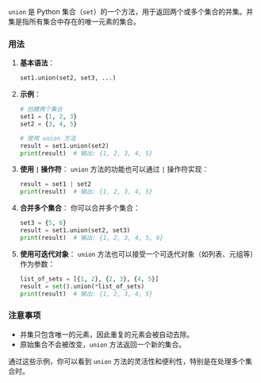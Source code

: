 `union` 是 Python 集合（`set`）的一个方法，用于返回两个或多个集合的并集。并集是指所有集合中存在的唯一元素的集合。

### 用法

1. **基本语法**：
   ```python
   set1.union(set2, set3, ...)
   ```

2. **示例**：
   ```python
   # 创建两个集合
   set1 = {1, 2, 3}
   set2 = {3, 4, 5}

   # 使用 union 方法
   result = set1.union(set2)
   print(result)  # 输出: {1, 2, 3, 4, 5}
   ```

3. **使用 `|` 操作符**：
   `union` 方法的功能也可以通过 `|` 操作符实现：
   ```python
   result = set1 | set2
   print(result)  # 输出: {1, 2, 3, 4, 5}
   ```

4. **合并多个集合**：
   你可以合并多个集合：
   ```python
   set3 = {5, 6}
   result = set1.union(set2, set3)
   print(result)  # 输出: {1, 2, 3, 4, 5, 6}
   ```

5. **使用可迭代对象**：
   `union` 方法也可以接受一个可迭代对象（如列表、元组等）作为参数：
   ```python
   list_of_sets = [{1, 2}, {2, 3}, {4, 5}]
   result = set().union(*list_of_sets)
   print(result)  # 输出: {1, 2, 3, 4, 5}
   ```

### 注意事项
- 并集只包含唯一的元素，因此重复的元素会被自动去除。
- 原始集合不会被改变，`union` 方法返回一个新的集合。

通过这些示例，你可以看到 `union` 方法的灵活性和便利性，特别是在处理多个集合时。
